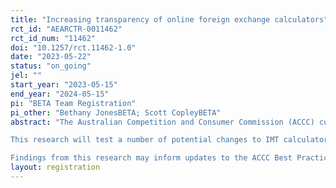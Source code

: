 ```yaml
---
title: "Increasing transparency of online foreign exchange calculators"
rct_id: "AEARCTR-0011462"
rct_id_num: "11462"
doi: "10.1257/rct.11462-1.0"
date: "2023-05-22"
status: "on_going"
jel: ""
start_year: "2023-05-15"
end_year: "2024-05-15"
pi: "BETA Team Registration"
pi_other: "Bethany JonesBETA; Scott CopleyBETA"
abstract: "The Australian Competition and Consumer Commission (ACCC) currently has a Best Practice Guide for International Money Transfer (IMT) calculators. However, evidence suggests that online calculators may still be confusing for users. 
This research will test a number of potential changes to IMT calculators. These changes are designed to improve the communication of fees and exchange rate margins with users. These changes should allow consumers to directly compare IMT services with each other, which will improve competition and ultimately improve value to consumers. 
Findings from this research may inform updates to the ACCC Best Practice Guide."
layout: registration
---
```


